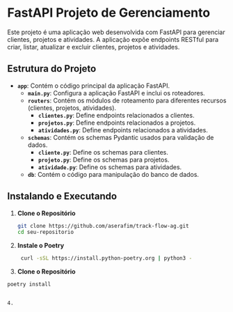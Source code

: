 # FastAPI Projeto de Gerenciamento

Este projeto é uma aplicação web desenvolvida com FastAPI para gerenciar clientes, projetos e atividades. A aplicação expõe endpoints RESTful para criar, listar, atualizar e excluir clientes, projetos e atividades.

## Estrutura do Projeto

- **`app`**: Contém o código principal da aplicação FastAPI.
  - **`main.py`**: Configura a aplicação FastAPI e inclui os roteadores.
  - **`routers`**: Contém os módulos de roteamento para diferentes recursos (clientes, projetos, atividades).
    - **`clientes.py`**: Define endpoints relacionados a clientes.
    - **`projetos.py`**: Define endpoints relacionados a projetos.
    - **`atividades.py`**: Define endpoints relacionados a atividades.
  - **`schemas`**: Contém os schemas Pydantic usados para validação de dados.
    - **`cliente.py`**: Define os schemas para clientes.
    - **`projeto.py`**: Define os schemas para projetos.
    - **`atividade.py`**: Define os schemas para atividades.
  - **`db`**: Contém o código para manipulação do banco de dados.

## Instalando e Executando

1. **Clone o Repositório**

   ```sh
   git clone https://github.com/aserafim/track-flow-ag.git
   cd seu-repositorio

2. **Instale o Poetry**

   ```sh
    curl -sSL https://install.python-poetry.org | python3 -

3. **Clone o Repositório**
```sh
poetry install


4. 
